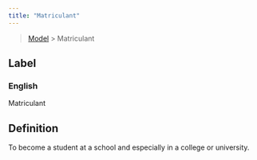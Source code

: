 ```yaml
---
title: "Matriculant"
---
```


> [Model](./../) > Matriculant

## Label

### English
Matriculant


## Definition
To become a student at a school and especially in a college or university. 


    
